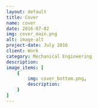 ```yaml
---
layout: default
title: Cover
name: cover
date: 2016-07-02
img: cover_main.png
alt: image-alt
project-date: July 2016
client: Work
category: Mechanical Engineering
description: 
image_items: [
    {
        img: cover_bottom.png,
        description: 
    }
]
---
```


